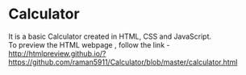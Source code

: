 # Calculator
It is a basic Calculator created in HTML, CSS and JavaScript.\
To preview the HTML webpage , follow the link - http://htmlpreview.github.io/?https://github.com/raman5911/Calculator/blob/master/calculator.html
